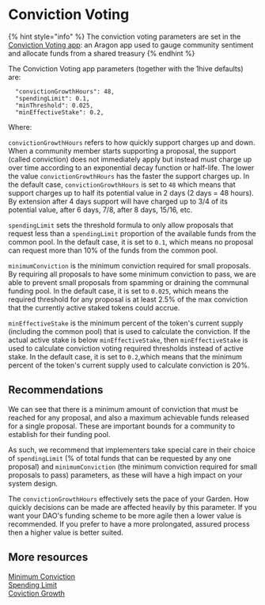 # Conviction Voting

{% hint style="info" %}
The conviction voting parameters are set in the [Conviction Voting app](https://github.com/1Hive/conviction-voting-app): an Aragon app used to gauge community sentiment and allocate funds from a shared treasury
{% endhint %}

The Conviction Voting app parameters \(together with the 1hive defaults\) are:

```text
  "convictionGrowthHours": 48,
  "spendingLimit": 0.1,
  "minThreshold": 0.025,
  "minEffectiveStake": 0.2,
```

Where:

`convictionGrowthHours` refers to how quickly support charges up and down. When a community member starts supporting a proposal, the support \(called conviction\) does not immediately apply but instead must charge up over time according to an exponential decay function or half-life. The lower the value `convictionGrowthHours` has the faster the support charges up. In the default case, `convictionGrowthHours` is set to `48` which means that support charges up to half its potential value in 2 days \(2 days = 48 hours\). By extension after 4 days support will have charged up to 3/4 of its potential value, after 6 days, 7/8, after 8 days, 15/16, etc.

`spendingLimit` sets the threshold formula to only allow proposals that request less than a `spendingLimit` proportion of the available funds from the common pool. In the default case, it is set to `0.1`, which means no proposal can request more than 10% of the funds from the common pool.

`minimumConviction` is the minimum conviction required for small proposals. By requiring all proposals to have some minimum conviction to pass, we are able to prevent small proposals from spamming or draining the communal funding pool. In the default case, it is set to `0.025`, which means the required threshold for any proposal is at least 2.5% of the max conviction that the currently active staked tokens could accrue.

`minEffectiveStake` is the minimum percent of the token's current supply \(including the common pool\) that is used to calculate the conviction. If the actual active stake is below `minEffectiveStake`, then `minEffectiveStake` is used to calculate conviction voting required thresholds instead of active stake. In the default case, it is set to `0.2`,which means that the minimum percent of the token's current supply used to calculate conviction is 20%.

## Recommendations

We can see that there is a minimum amount of conviction that must be reached for any proposal, and also a maximum achievable funds released for a single proposal. These are important bounds for a community to establish for their funding pool.

As such, we recommend that implementers take special care in their choice of `spendingLimit` \(% of total funds that can be requested by any one proposal\) and `minimumConviction` \(the minimum conviction required for small proposals to pass\) parameters, as these will have a high impact on your system design.

The `convictionGrowthHours` effectively sets the pace of your Garden. How quickly decisions can be made are affected heavily by this parameter. If you want your DAO's funding scheme to be more agile then a lower value is recommended. If you prefer to have a more prolongated, assured process then a higher value is better suited.

## More resources

[Minimum Conviction](https://forum.1hive.org/t/cv-params-deep-dive-minimum-conviction-aka-minimum-threshold/4209)  
[Spending Limit](https://forum.1hive.org/t/cv-params-deep-dive-spending-limit-aka-max-ratio-beta/4208)  
[Coviction Growth](https://forum.1hive.org/t/cv-params-deep-dive-conviction-growth-aka-half-life/4207)

